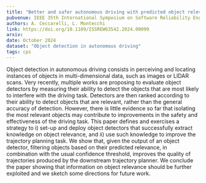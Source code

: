 ```yaml
---
title: "Better and safer autonomous driving with predicted object relevance"
pubvenue: IEEE 35th International Symposium on Software Reliability Engineering Workshops (ISSREW)
authors: A. Ceccarelli, L. Montecchi
link: https://doi.org/10.1109/ISSREW63542.2024.00099
arxiv: 
date: October 2024
dataset: "Object detection in autonomous driving"
tags: cps
---
```

Object detection in autonomous driving consists in perceiving and locating instances of objects in multi-dimensional data, such as images or LIDAR scans. Very recently, multiple works are proposing to evaluate object detectors by measuring their ability to detect the objects that are most likely to interfere with the driving task. Detectors are then ranked according to their ability to detect objects that are relevant, rather than the general accuracy of detection. However, there is little evidence so far that isolating the most relevant objects may contribute to improvements in the safety and effectiveness of the driving task. This paper defines and exercises a strategy to i) set-up and deploy object detectors that successfully extract knowledge on object relevance, and ii) use such knowledge to improve the trajectory planning task. We show that, given the output of an object detector, filtering objects based on their predicted relevance, in combination with the usual confidence threshold, improves the quality of trajectories produced by the downstream trajectory planner. We conclude the paper showing that information on object relevance should be further exploited and we sketch some directions for future work.

